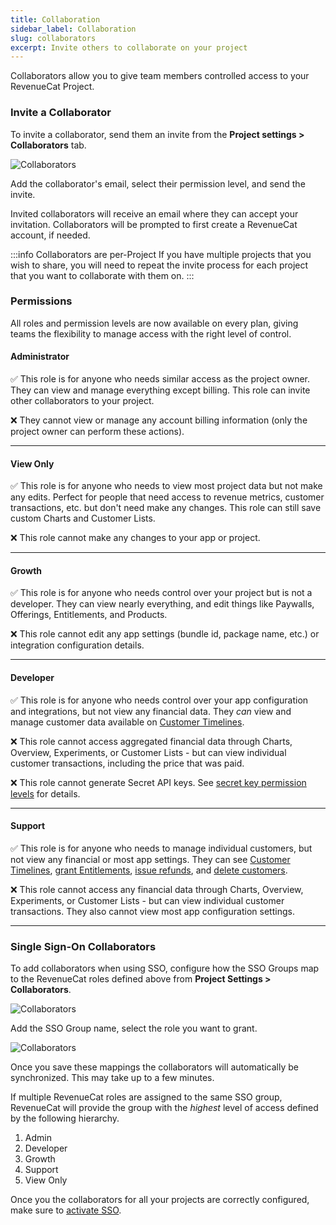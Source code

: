 ```yaml
---
title: Collaboration
sidebar_label: Collaboration
slug: collaborators
excerpt: Invite others to collaborate on your project
---
```


Collaborators allow you to give team members controlled access to your RevenueCat Project.

### Invite a Collaborator

To invite a collaborator, send them an invite from the **Project settings > Collaborators** tab.

![Collaborators](/docs_images/projects/invite-collaborators.png)

Add the collaborator's email, select their permission level, and send the invite.

Invited collaborators will receive an email where they can accept your invitation. Collaborators will be prompted to first create a RevenueCat account, if needed.

:::info Collaborators are per-Project
If you have multiple projects that you wish to share, you will need to repeat the invite process for each project that you want to collaborate with them on.
:::

### Permissions

All roles and permission levels are now available on every plan, giving teams the flexibility to manage access with the right level of control.

#### **Administrator**

✅ This role is for anyone who needs similar access as the project owner. They can view and manage everything except billing. This role can invite other collaborators to your project.

❌ They cannot view or manage any account billing information (only the project owner can perform these actions).

---

#### **View Only**

✅ This role is for anyone who needs to view most project data but not make any edits. Perfect for people that need access to revenue metrics, customer transactions, etc. but don't need make any changes. This role can still save custom Charts and Customer Lists.

❌ This role cannot make any changes to your app or project.

---

#### **Growth**

✅ This role is for anyone who needs control over your project but is not a developer. They can view nearly everything, and edit things like Paywalls, Offerings, Entitlements, and Products.

❌ This role cannot edit any app settings (bundle id, package name, etc.) or integration configuration details.

---

#### **Developer**

✅ This role is for anyone who needs control over your app configuration and integrations, but not view any financial data. They _can_ view and manage customer data available on [Customer Timelines](/dashboard-and-metrics/customer-history/basic-information).

❌ This role cannot access aggregated financial data through Charts, Overview, Experiments, or Customer Lists - but can view individual customer transactions, including the price that was paid.

❌ This role cannot generate Secret API keys. See [secret key permission levels](/projects/authentication) for details.

---

#### **Support**

✅ This role is for anyone who needs to manage individual customers, but not view any financial or most app settings. They can see [Customer Timelines](/dashboard-and-metrics/customer-history/basic-information), [grant Entitlements](/dashboard-and-metrics/customer-history/promotionals), [issue refunds](/dashboard-and-metrics/customer-history#section-refunding-subscriptions), and [delete customers](/dashboard-and-metrics/customer-history/manage-users).

❌ This role cannot access any financial data through Charts, Overview, Experiments, or Customer Lists - but can view individual customer transactions. They also cannot view most app configuration settings.

---

### Single Sign-On Collaborators

To add collaborators when using SSO, configure how the SSO Groups map to the RevenueCat roles defined above from **Project Settings > Collaborators**.

![Collaborators](/docs_images/projects/sso-collaborators.png)

Add the SSO Group name, select the role you want to grant.

![Collaborators](/docs_images/projects/sso-configure.png)

Once you save these mappings the collaborators will automatically be synchronized. This may take up to a few minutes.

If multiple RevenueCat roles are assigned to the same SSO group, RevenueCat will provide the group with the _highest_ level of access defined by the following hierarchy.

1. Admin
1. Developer
1. Growth
1. Support
1. View Only

Once you the collaborators for all your projects are correctly configured, make sure to [activate SSO](/welcome/set-up-revenuecat/security).
